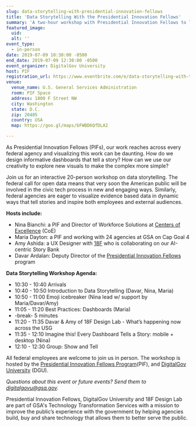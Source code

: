 ```yaml
---
slug: data-storytelling-with-presidential-innovation-fellows
title: 'Data Storytelling With the Presidential Innovation Fellows'
summary: 'A two-hour workshop with Presidential Innovation Fellows to learn how to give your data its best story possible&#46; '
featured_image: 
  uid: 
  alt: ''
event_type: 
  - in-person
date: 2019-07-09 10:30:00 -0500
end_date: 2019-07-09 12:30:00 -0500
event_organizer: DigitalGov University
host: PIF
registration_url: https://www.eventbrite.com/e/data-storytelling-with-the-presidential-innovation-fellows-registration-63280252940
venue: 
  venue_name: U.S. General Services Administration
  room: PIF Space
  address: 1800 F Street NW
  city: Washington
  state: D.C.
  zip: 20405
  country: USA
  map: https://goo.gl/maps/bFWBD6QfDLA2

---
```


As Presidential Innovation Fellows (PIFs), our work reaches across every federal agency and visualizing this work can be daunting. How do we design informative dashboards that tell a story? How can we use our creativity to explore new visuals to make the complex more simple? 

Join us for an interactive 20-person workshop on data storytelling. The federal call for open data means that very soon the American public will be involved in the civic tech process in new and engaging ways. Similarly, federal agencies are eager to visualize evidence based data in dynamic ways that tell stories and inspire both employees and external audiences. 

**Hosts include:** 

* Nina Bianchi: a PIF and Director of Workforce Solutions at [Centers of Excellence](https://coe.gsa.gov/) (CoE) 
* Maria Dayton: a PIF and working with 24 agencies at GSA on Cap Goal 4 
* Amy Ashida: a UX Designer with [18F](https://www.18f.gov/) who is collaborating on our AI-centric Story Bank 
* Davar Ardalan: Deputy Director of the [Presidential Innovation Fellows](https://www.pif.gov) program 

**Data Storytelling Workshop Agenda:** 

* 10:30 - 10:40 Arrivals 
* 10:40 - 10:50 Introduction to Data Storytelling (Davar, Nina, Maria) 
* 10:50 - 11:00 Emoji icebreaker (Nina lead w/ support by Maria/Davar/Amy) 
* 11:05 - 11:20 Best Practices: Dashboards (Maria) 
* -break- 5 minutes 
* 11:20 - 11:35 Davar & Amy of 18F Design Lab - What’s happening now across the USG 
* 11:35 - 12:10 Imagine this! Every Dashboard Tells a Story: mobile + desktop (Nina) 
* 12:10 - 12:30 Group: Show and Tell 

All federal employees are welcome to join us in person. The workshop is hosted by the [Presidential Innovation Fellows Program](https://www.gsa.gov/about-us/organization/federal-acquisition-service/technology-transformation-services/office-of-presidential-innovation-fellows)(PIF), and [DigitalGov University](https://digital.gov/digitalgov-university/) (DGU). 

*Questions about this event or future events? Send them to [digitalgovu@gsa.gov](mailto:digitalgovu@gsa.gov).* 

Presidential Innovation Fellows, DigitalGov University and 18F Design Lab are part of GSA's Technology Transformation Services with a mission to improve the public’s experience with the government by helping agencies build, buy and share technology that allows them to better serve the public. 
